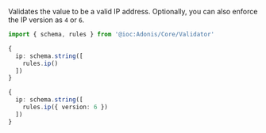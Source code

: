 Validates the value to be a valid IP address. Optionally, you can also enforce the IP version as `4` or `6`.

```ts
import { schema, rules } from '@ioc:Adonis/Core/Validator'

{
  ip: schema.string([
    rules.ip()
  ])
}
```

```ts
{
  ip: schema.string([
    rules.ip({ version: 6 })
  ])
}
```
